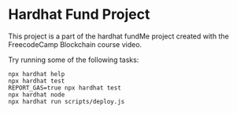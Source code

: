 # Hardhat Fund Project

This project is a part of the hardhat fundMe project created with the FreecodeCamp Blockchain course video.


Try running some of the following tasks:

```shell
npx hardhat help
npx hardhat test
REPORT_GAS=true npx hardhat test
npx hardhat node
npx hardhat run scripts/deploy.js
```
